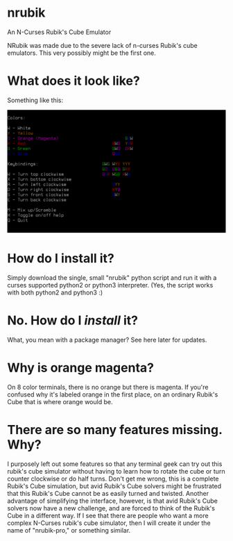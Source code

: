 # nrubik
An N-Curses Rubik's Cube Emulator

NRubik was made due to the severe lack of n-curses Rubik's cube emulators. This very possibly might be the first one. 

# What does it look like?

Something like this:

![Screenshot](/nrubik.png?raw=true)

# How do I install it?

Simply download the single, small "nrubik" python script and run it with a curses supported python2 or python3 interpreter. (Yes, the script works with both python2 and python3 :)

# No. How do I _install_ it?

What, you mean with a package manager? See here later for updates.

# Why is orange magenta?

On 8 color terminals, there is no orange but there is magenta. If you're confused why it's labeled orange in the first place, on an ordinary Rubik's Cube that is where orange would be.

# There are so many features missing. Why?

I purposely left out some features so that any terminal geek can try out this rubik's cube simulator without having to learn how to rotate the cube or turn counter clockwise or do half turns. Don't get me wrong, this is a complete Rubik's Cube simulation, but avid Rubik's Cube solvers might be frustrated that this Rubik's Cube cannot be as easily turned and twisted. Another advantage of simplifying the interface, however, is that avid Rubik's Cube solvers now have a new challenge, and are forced to think of the Rubik's Cube in a different way. If I see that there are people who want a more complex N-Curses rubik's cube simulator, then I will create it under the name of "nrubik-pro," or something similar.
